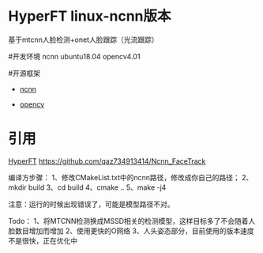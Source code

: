 # HyperFT linux-ncnn版本
基于mtcnn人脸检测+onet人脸跟踪（光流跟踪）

#开发环境
ncnn ubuntu18.04 opencv4.01


#开源框架
+ [ncnn](https://github.com/Tencent/ncnn)

+ [opencv](https://github.com/opencv/opencv)

# 引用
[HyperFT](https://github.com/zeusees/HyperFT)
https://github.com/qaz734913414/Ncnn_FaceTrack

编译方步骤：
1、修改CMakeList.txt中的ncnn路径，修改成你自己的路径；
2、mkdir build
3、cd build
4、cmake ..
5、make -j4

注意：运行的时候出现错误了，可能是模型路径不对。


Todo：
1、将MTCNN检测换成MSSD相关的检测模型，这样目标多了不会随着人脸数目增加而增加
2、使用更快的O网络
3、人头姿态部分，目前使用的版本速度不是很快，正在优化中

